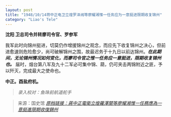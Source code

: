 ```yaml
---
layout: post
title: "1948/10/14蒋中正电卫立煌罗泽闿等廖耀湘惟一任务应为一意挺进限期收复锦州"
category: "Liao's Tele"
---
```


**沈阳 卫总司令并转廖司令官、罗参军**

我军此时向锦州挺进，切莫仍作增援锦州之观念，而应先下收复锦州之决心，但前进愈速则危险愈少，尚可破解锦州之围，故最迟务于十九日以前达锦州。***在此期间，无论锦州情况如何变化，而廖司令官之惟一任务应一意挺进，限期收复锦州也。*** 届时，烟台第八军及九十二军必可集中锦、葫，仍可夹击两锦附近之匪，予以歼灭，完成最大之使命也。

**中正。酉盐府机。**

> *录入校对：鱼珠前航道舵手*

> 来源：国史馆 [*原档链接：蔣中正電衛立煌羅澤闓等廖耀湘惟一任務應為一意挺進限期收復錦州*](https://ahonline.drnh.gov.tw/index.php?act=Display/image/5885995BQT=DWI)

